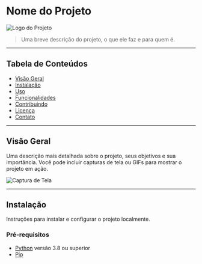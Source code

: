 # Nome do Projeto

![Logo do Projeto](link-para-o-logo.png)

> Uma breve descrição do projeto, o que ele faz e para quem é.

---

## Tabela de Conteúdos

- [Visão Geral](#visão-geral)
- [Instalação](#instalação)
- [Uso](#uso)
- [Funcionalidades](#funcionalidades)
- [Contribuindo](#contribuindo)
- [Licença](#licença)
- [Contato](#contato)

---

## Visão Geral

Uma descrição mais detalhada sobre o projeto, seus objetivos e sua importância. Você pode incluir capturas de tela ou GIFs para mostrar o projeto em ação.

![Captura de Tela](link-para-captura-de-tela.png)

---

## Instalação

Instruções para instalar e configurar o projeto localmente.

### Pré-requisitos

- [Python](https://www.python.org/downloads/) versão 3.8 ou superior
- [Pip](https://pip.pypa.io/en/stable/installation/)


